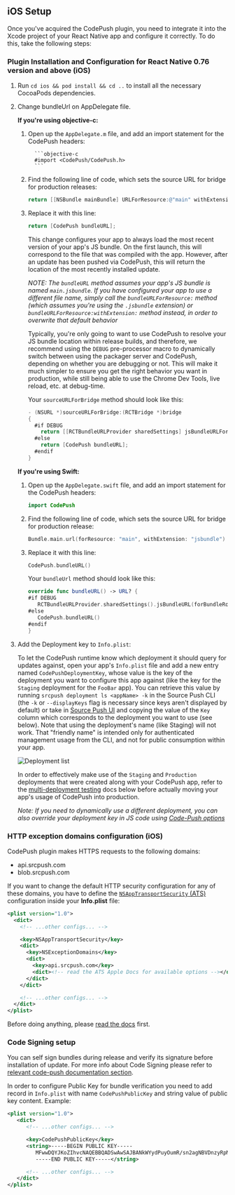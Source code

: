 ## iOS Setup

Once you've acquired the CodePush plugin, you need to integrate it into the Xcode project of your React Native app and configure it correctly. To do this, take the following steps:

### Plugin Installation and Configuration for React Native 0.76 version and above (iOS)

1. Run `cd ios && pod install && cd ..` to install all the necessary CocoaPods dependencies.

2. Change bundleUrl on AppDelegate file.

   **If you're using objective-c:**
   1. Open up the `AppDelegate.m` file, and add an import statement for the CodePush headers:

            ```objective-c
            #import <CodePush/CodePush.h>
            ```

   2. Find the following line of code, which sets the source URL for bridge for production releases:

      ```objective-c
      return [[NSBundle mainBundle] URLForResource:@"main" withExtension:@"jsbundle"];
      ```

   3. Replace it with this line:

      ```objective-c
      return [CodePush bundleURL];
      ```

      This change configures your app to always load the most recent version of your app's JS bundle. On the first launch, this will correspond to the file that was compiled with the app. However, after an update has been pushed via CodePush, this will return the location of the most recently installed update.

      *NOTE: The `bundleURL` method assumes your app's JS bundle is named `main.jsbundle`. If you have configured your app to use a different file name, simply call the `bundleURLForResource:` method (which assumes you're using the `.jsbundle` extension) or `bundleURLForResource:withExtension:` method instead, in order to overwrite that default behavior*

      Typically, you're only going to want to use CodePush to resolve your JS bundle location within release builds, and therefore, we recommend using the `DEBUG` pre-processor macro to dynamically switch between using the packager server and CodePush, depending on whether you are debugging or not. This will make it much simpler to ensure you get the right behavior you want in production, while still being able to use the Chrome Dev Tools, live reload, etc. at debug-time.

      Your `sourceURLForBridge` method should look like this:

      ```objective-c
      - (NSURL *)sourceURLForBridge:(RCTBridge *)bridge
      {
        #if DEBUG
          return [[RCTBundleURLProvider sharedSettings] jsBundleURLForBundleRoot:@"index"];
        #else
          return [CodePush bundleURL];
        #endif
      }
      ```

   **If you're using Swift:**
   1. Open up the `AppDelegate.swift` file, and add an import statement for the CodePush headers:

      ```swift
      import CodePush
      ```

   2. Find the following line of code, which sets the source URL for bridge for production release:

      ```swift
      Bundle.main.url(forResource: "main", withExtension: "jsbundle")
      ```

   3. Replace it with this line:

      ```swift
      CodePush.bundleURL()
      ```

      Your `bundleUrl` method should look like this:

      ```swift
      override func bundleURL() -> URL? {
      #if DEBUG
         RCTBundleURLProvider.sharedSettings().jsBundleURL(forBundleRoot: "index")
      #else
         CodePush.bundleURL()
      #endif
      }
      ```

4. Add the Deployment key to `Info.plist`:

   To let the CodePush runtime know which deployment it should query for updates against, open your app's `Info.plist`
file and add a new entry named `CodePushDeploymentKey`, whose value is the key of the deployment you want to configure
this app against (like the key for the `Staging` deployment for the `FooBar` app). You can retrieve this value by running `srcpush deployment ls <appName> -k` in the Source Push CLI (the `-k` or `--displayKeys` flag is necessary since keys aren't displayed by default) or take in [Source Push UI](https://console.srcpush.com/applications) and copying the value of the `Key` column which corresponds to the deployment you want to use (see below). Note that using the deployment's name (like Staging) will not work.
That "friendly name" is intended only for authenticated management usage from the CLI, and not for public consumption within your app.

   ![Deployment list](https://cloud.githubusercontent.com/assets/116461/11601733/13011d5e-9a8a-11e5-9ce2-b100498ffb34.png)

   In order to effectively make use of the `Staging` and `Production` deployments that were created along with your CodePush app, refer to the [multi-deployment testing](../README.md#multi-deployment-testing) docs below before actually moving your app's usage of CodePush into production.

   *Note: If you need to dynamically use a different deployment, you can also override your deployment key in JS code using [Code-Push options](./api-js.md#CodePushOptions)*

### HTTP exception domains configuration (iOS)

CodePush plugin makes HTTPS requests to the following domains:

- api.srcpush.com
- blob.srcpush.com

If you want to change the default HTTP security configuration for any of these domains, you have to define the [`NSAppTransportSecurity` (ATS)][ats] configuration inside your **Info.plist** file:

```xml
<plist version="1.0">
  <dict>
    <!-- ...other configs... -->

    <key>NSAppTransportSecurity</key>
    <dict>
      <key>NSExceptionDomains</key>
      <dict>
        <key>api.srcpush.com</key>
        <dict><!-- read the ATS Apple Docs for available options --></dict>
      </dict>
    </dict>

    <!-- ...other configs... -->
  </dict>
</plist>
```

Before doing anything, please [read the docs][ats] first.

[ats]: https://developer.apple.com/library/content/documentation/General/Reference/InfoPlistKeyReference/Articles/CocoaKeys.html#//apple_ref/doc/uid/TP40009251-SW33

### Code Signing setup

You can self sign bundles during release and verify its signature before installation of update. For more info about Code Signing please refer to [relevant code-push documentation section](https://github.com/microsoft/code-push/tree/v3.0.1/cli#code-signing).

In order to configure Public Key for bundle verification you need to add record in `Info.plist` with name `CodePushPublicKey` and string value of public key content. Example:

```xml
<plist version="1.0">
   <dict>
      <!-- ...other configs... -->

      <key>CodePushPublicKey</key>
      <string>-----BEGIN PUBLIC KEY-----
         MFwwDQYJKoZIhvcNAQEBBQADSwAwSAJBANkWYydPuyOumR/sn2agNBVDnzyRpM16NAUpYPGxNgjSEp0etkDNgzzdzyvyl+OsAGBYF3jCxYOXozum+uV5hQECAwEAAQ==
         -----END PUBLIC KEY-----</string>

      <!-- ...other configs... -->
   </dict>
</plist>
```
